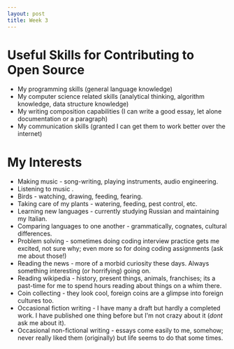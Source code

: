 ```yaml
---
layout: post
title: Week 3
---
```



# Useful Skills for Contributing to Open Source
* My programming skills (general language knowledge)
* My computer science related skills (analytical thinking, algorithm knowledge, data structure knowledge)
* My writing composition capabilities (I can write a good essay, let alone documentation or a paragraph)
* My communication skills (granted I can get them to work better over the internet)


# My Interests
* Making music - song-writing, playing instruments, audio engineering.
* Listening to music .
* Birds - watching, drawing, feeding, fearing.
* Taking care of my plants - watering, feeding, pest control, etc.
* Learning new languages - currently studying Russian and maintaining my Italian.
* Comparing languages to one another - grammatically, cognates, cultural differences.
* Problem solving - sometimes doing coding interview practice gets me excited, not sure why; even more so for doing coding assignments (ask me about those!)
* Reading the news - more of a morbid curiosity these days. Always something interesting (or horrifying) going on.
* Reading wikipedia - history, present things, animals, franchises; its a past-time for me to spend hours reading about things on a whim there.
* Coin collecting - they look cool, foreign coins are a glimpse into foreign cultures too.
* Occasional fiction writing - I have many a draft but hardly a completed work. I have published one thing before but I'm not crazy about it (*dont* ask me about it).
* Occasional non-fictional writing - essays come easily to me, somehow; never really liked them (originally) but life seems to do that some times.
